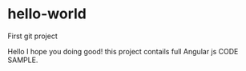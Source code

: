 # hello-world
First git project 


Hello 
  I hope you doing good! this project contails full Angular js CODE SAMPLE.

